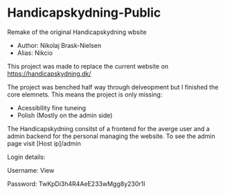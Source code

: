 # Handicapskydning-Public
Remake of the original Handicapskydning wbsite
* Author: Nikolaj Brask-Nielsen
* Alias: Nikcio

This project was made to replace the current website on https://handicapskydning.dk/

The project was benched half way through delveopment but I finished the core elemnets. This means the project is only missing:

* Acessibllity fine tuneing
* Polish (Mostly on the admin side)

The Handicapskydning consitst of a frontend for the averge user and a admin backend for the personal managing the website.
To see the admin page visit [Host ip]/admin

Login details:

Username: View

Password: TwKpDi3h4R4AeE233wMgg8y230r1I
